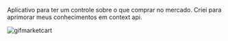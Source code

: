 Aplicativo para ter um controle sobre o que comprar no mercado. Criei para aprimorar meus conhecimentos em context api.


![gifmarketcart](https://user-images.githubusercontent.com/125614063/235674062-5afab470-cbe0-4f05-a5d1-54c3e3e26ae0.gif)
